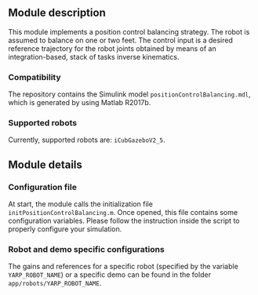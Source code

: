 ## Module description

This module implements a position control balancing strategy. The robot is assumed to balance on one or two feet. The control input is a desired reference trajectory for the robot joints obtained by means of an integration-based, stack of tasks inverse kinematics.

### Compatibility

The repository contains the Simulink model `positionControlBalancing.mdl`, which is generated by using Matlab R2017b.

### Supported robots

Currently, supported robots are: `iCubGazeboV2_5`.

## Module details

### Configuration file

At start, the module calls the initialization file `initPositionControlBalancing.m`. Once opened, this file contains some configuration variables. Please follow the instruction inside the script to properly configure your simulation.

### Robot and demo specific configurations

The gains and references for a specific robot (specified by the variable `YARP_ROBOT_NAME`) or a specific demo can be found in the folder `app/robots/YARP_ROBOT_NAME`.